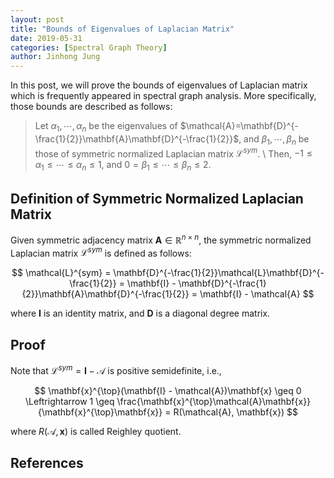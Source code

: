 ```yaml
---
layout: post
title: "Bounds of Eigenvalues of Laplacian Matrix"
date: 2019-05-31
categories: [Spectral Graph Theory]
author: Jinhong Jung
---
```


In this post, we will prove the bounds of eigenvalues of Laplacian matrix which is frequently appeared in spectral graph analysis. 
More specifically, those bounds are described as follows:


>  Let $\alpha_{1}, \cdots, \alpha_{n}$ be the eigenvalues of $\mathcal{A}=\mathbf{D}^{-\frac{1}{2}}\mathbf{A}\mathbf{D}^{-\frac{1}{2}}$, and $\beta_{1}, \cdots, \beta_{n}$ be those of symmetric normalized Laplacian matrix $\mathcal{L}^{sym}$.  \\
> Then, $-1 \leq \alpha_{1} \leq \cdots \leq \alpha_{n} \leq 1$, and $0 = \beta_{1} \leq \cdots \leq \beta_{n} \leq 2$.

## Definition of Symmetric Normalized Laplacian Matrix
Given symmetric adjacency matrix $\mathbf{A} \in \mathbb{R}^{n \times n}$, the symmetric normalized Laplacian matrix $\mathcal{L}^{sym}$ is defined as follows:

$$
\mathcal{L}^{sym} = \mathbf{D}^{-\frac{1}{2}}\mathcal{L}\mathbf{D}^{-\frac{1}{2}} = 
\mathbf{I} - \mathbf{D}^{-\frac{1}{2}}\mathbf{A}\mathbf{D}^{-\frac{1}{2}} = 
\mathbf{I} - \mathcal{A}
$$

where $\mathbf{I}$ is an identity matrix, and $\mathbf{D}$ is a diagonal degree matrix.


## Proof

Note that $\mathcal{L}^{sym} = \mathbf{I} - \mathcal{A}$ is positive semidefinite, i.e., 

$$
\mathbf{x}^{\top}(\mathbf{I} - \mathcal{A})\mathbf{x} \geq 0 \Leftrightarrow
1 \geq \frac{\mathbf{x}^{\top}\mathcal{A}\mathbf{x}}{\mathbf{x}^{\top}\mathbf{x}} = 
R(\mathcal{A}, \mathbf{x})
$$

where $R(\mathcal{A}, \mathbf{x})$ is called Reighley quotient.


## References
